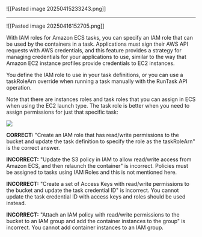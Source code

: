 ![[Pasted image 20250415233243.png]]

---

![[Pasted image 20250416152705.png]]



With IAM roles for Amazon ECS tasks, you can specify an IAM role that can be used by the containers in a task. Applications must sign their AWS API requests with AWS credentials, and this feature provides a strategy for managing credentials for your applications to use, similar to the way that Amazon EC2 instance profiles provide credentials to EC2 instances.

You define the IAM role to use in your task definitions, or you can use a taskRoleArn override when running a task manually with the RunTask API operation.

Note that there are instances roles and task roles that you can assign in ECS when using the EC2 launch type. The task role is better when you need to assign permissions for just that specific task:

![](https://img-c.udemycdn.com/redactor/raw/test_question_description/2021-02-25_12-02-13-cca043ef28407cf8376847f12e461e32.jpg)

**CORRECT:** "Create an IAM role that has read/write permissions to the bucket and update the task definition to specify the role as the taskRoleArn" is the correct answer.

**INCORRECT:** "Update the S3 policy in IAM to allow read/write access from Amazon ECS, and then relaunch the container" is incorrect. Policies must be assigned to tasks using IAM Roles and this is not mentioned here.

**INCORRECT:** "Create a set of Access Keys with read/write permissions to the bucket and update the task credential ID" is incorrect. You cannot update the task credential ID with access keys and roles should be used instead.

**INCORRECT:** "Attach an IAM policy with read/write permissions to the bucket to an IAM group and add the container instances to the group" is incorrect. You cannot add container instances to an IAM group.

